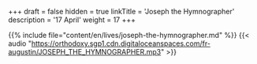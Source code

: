 +++
draft = false
hidden = true
linkTitle = 'Joseph the Hymnographer'
description = '17 April'
weight = 17
+++

{{% include file="content/en/lives/joseph-the-hymnographer.md" %}}
{{< audio "https://orthodoxy.sgp1.cdn.digitaloceanspaces.com/fr-augustin/JOSEPH_THE_HYMNOGRAPHER.mp3" >}}
